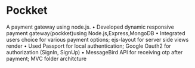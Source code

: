 # Pockket
A payment gateway using node.js.
• Developed dynamic responsive payment gateway(pockket)using Node.js,Express,MongoDB
• Integrated users choice for various payment options; ejs-layout for server side views render
• Used Passport for local authentication; Google Oauth2 for authorization (SignIn, SignUp)
• MessageBird API for receiving otp after payment; MVC folder architcture
